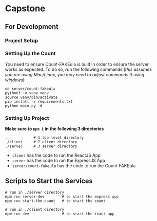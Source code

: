 # Capstone

## For Development

### Project Setup

### Setting Up the Count

You need to ensure Count-FAKEula is built in order to ensure the server works as expected. To do so, run the following commands (_this assumes you are using Mac/Linux, you may need to adjust commands if using windows_)

```shell
cd server/count-fakeula
python3 -m venv venv
source venv/bin/activate
pip install -r requirements.txt
python main.py -d
```

### Setting Up Project

**Make sure to `npm i` in the following 3 directories**

```shell
.            # 1 top level directory
./client     # 2 client directory
./server     # 3 server directory
```

- `client` has the code to run the ReactJS App
- `server` has the code to run the ExpressJS App
- `server/count-fakeula` has the code to run the Count-FAKEula

## Scripts to Start the Services

```shell
# run in ./server directory
npm run server-dev        # to start the express app
npm run start-the-count   # to start the count

# run in ./client directory
npm run dev               # to start the react app
```
